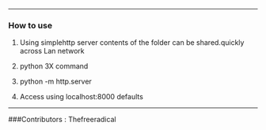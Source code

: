 

********************************************************************************

### How to use
1. Using simplehttp server contents of the folder can be shared.quickly across Lan network
2. python 3X command

3. python -m http.server 
4. Access using localhost:8000 defaults

**********************************************************************************


###Contributors : Thefreeradical

